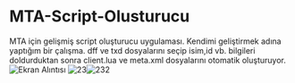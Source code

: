# MTA-Script-Olusturucu
MTA için gelişmiş script oluşturucu uygulaması. Kendimi geliştirmek adına yaptığım bir çalışma.
dff ve txd dosyalarını seçip isim,id vb. bilgileri doldurduktan sonra client.lua ve meta.xml dosyalarını otomatik oluşturuyor.
![Ekran Alıntısı](https://user-images.githubusercontent.com/81619569/191575211-67d39a09-faea-4acd-9866-b6483201b87b.PNG)
![23](https://user-images.githubusercontent.com/81619569/191575216-fc7d6fa5-22d3-4d5a-a11e-6d96fa711645.PNG)![232](https://user-images.githubusercontent.com/81619569/191575218-354e7ba7-991a-43b1-8d1e-47b06f16d9c4.PNG)
